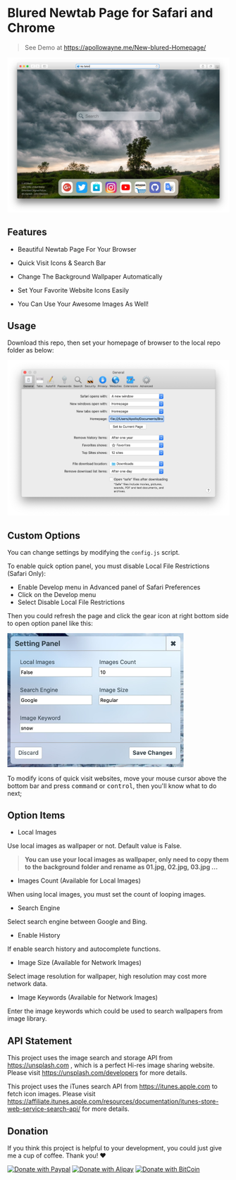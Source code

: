 # Blured Newtab Page for Safari and Chrome

> See Demo at https://apollowayne.me/New-blured-Homepage/

![Webpage Preview](./Images/preview.jpg)

## Features

- Beautiful Newtab Page For Your Browser

- Quick Visit Icons & Search Bar

- Change The Background Wallpaper Automatically

- Set Your Favorite Website Icons Easily

- You Can Use Your Awesome Images As Well!

## Usage

Download this repo, then set your homepage of browser to the local repo folder as below:

![Browser Setting Panel](./Images/setting.jpg)

## Custom Options

You can change settings by modifying the `config.js` script.

To enable quick option panel, you must disable Local File Restrictions (Safari Only):

- Enable Develop menu in Advanced panel of Safari Preferences
- Click on the Develop menu
- Select Disable Local File Restrictions

Then you could refresh the page and click the gear icon at right bottom side to open option panel like this:

<img src="./Images/option.jpg" width="400">

To modify icons of quick visit websites, move your mouse cursor above the bottom bar and press <kbd>command</kbd> or <kbd>control</kbd>, then you'll know what to do next;

## Option Items

- Local Images

Use local images as wallpaper or not. Default value is False.

> **You can use your local images as wallpaper, only need to copy them to the background folder and rename as 01.jpg, 02.jpg, 03.jpg ...**

- Images Count (Available for Local Images)

When using local images, you must set the count of looping images.

- Search Engine

Select search engine between Google and Bing.

- Enable History

If enable search history and autocomplete functions.

- Image Size (Available for Network Images)

Select image resolution for wallpaper, high resolution may cost more network data.

- Image Keywords (Available for Network Images)

Enter the image keywords which could be used to search wallpapers from image library.

## API Statement

This project uses the image search and storage API from https://unsplash.com , which is a perfect Hi-res image sharing website. Please visit https://unsplash.com/developers for more details.

This project uses the iTunes search API from https://itunes.apple.com to fetch icon images. Please visit https://affiliate.itunes.apple.com/resources/documentation/itunes-store-web-service-search-api/ for more details.

## Donation

If you think this project is helpful to your development, you could just give me a cup of coffee. Thank you! ❤️

[![Donate with Paypal](https://apollowayne.me/donate_paypal.svg)](https://www.paypal.me/WSapollo/5USD)
[![Donate with Alipay](https://apollowayne.me/donate_alipay.svg)](https://apollowayne.me/alipay.html?amount=20.00&url=https://qr.alipay.com/fkx03883k0k6zcocuduxn70)
[![Donate with BitCoin](https://apollowayne.me/donate_bitcoin.svg)](https://apollowayne.me/bitcoin.html?address=1JHN5EsUiym81q9u7CchLECA4ZnbPGvpDW)
